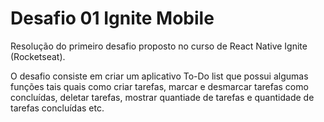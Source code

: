 # Desafio 01 Ignite Mobile 
Resolução do primeiro desafio proposto no curso de React Native Ignite (Rocketseat).

O desafio consiste em criar um aplicativo To-Do list que possui algumas funções tais quais como criar tarefas, marcar e desmarcar tarefas como concluídas, deletar tarefas, mostrar quantiade de tarefas e quantidade de tarefas concluídas etc.

